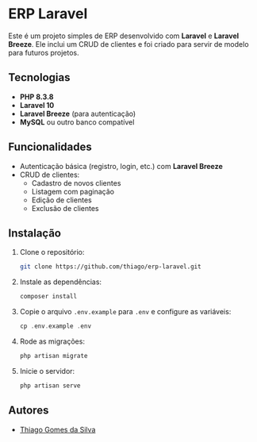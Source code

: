 # ERP Laravel

Este é um projeto simples de ERP desenvolvido com **Laravel** e **Laravel Breeze**. Ele inclui um CRUD de clientes e foi criado para servir de modelo para futuros projetos.

## Tecnologias

* **PHP 8.3.8**
* **Laravel 10**
* **Laravel Breeze** (para autenticação)
* **MySQL** ou outro banco compatível

## Funcionalidades

* Autenticação básica (registro, login, etc.) com **Laravel Breeze**
* CRUD de clientes:
  + Cadastro de novos clientes
  + Listagem com paginação
  + Edição de clientes
  + Exclusão de clientes

## Instalação

1. Clone o repositório:
   

    ```bash
   git clone https://github.com/thiago/erp-laravel.git
   ```

2. Instale as dependências:
    

    ```bash
    composer install
    ```

3. Copie o arquivo `.env.example` para `.env` e configure as variáveis:
    

    ```php
    cp .env.example .env
    ```

4. Rode as migrações:
    

    ```php
    php artisan migrate
    ```

5. Inicie o servidor:
    

    ```php
    php artisan serve
    ```

## Autores

* [Thiago Gomes da Silva](https://github.com/thiagow327)

